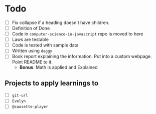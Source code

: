 # Todo
- [ ] Fix collapse if a heading doesn't have children.
- [ ] Definition of Done
- [ ] Code in `computer-science-in-javascript` repo is moved to here
- [ ] Laws are testable
- [ ] Code is tested with sample data
- [ ] Written using `daggy`
- [ ] Book report explaining the information. Put into a custom webpage. Point README to it.
    - **Bonus**: Math is applied and Explained

## Projects to apply learnings to
- [ ]  `git-url`
- [ ]  `Evelyn`
- [ ]  `@caasette-player`
